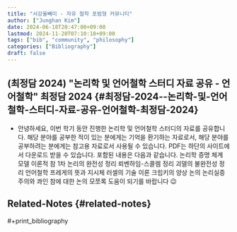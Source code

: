 ```yaml
---
title: "서강올빼미 - 자유 철학 포럼형 커뮤니티"
author: ["Junghan Kim"]
date: 2024-06-18T20:47:00+09:00
lastmod: 2024-11-20T07:10:18+09:00
tags: ["bib", "community", "philosophy"]
categories: ["Bibliography"]
draft: false
---
```


<!--more-->


## (최정담 2024) "논리학 및 언어철학 스터디 자료 공유 - 언어철학" 최정담 2024 {#최정담-2024--논리학-및-언어철학-스터디-자료-공유-언어철학-최정담-2024}

-   안녕하세요, 이번 학기 동안 진행한 논리학 및 언어철학 스터디의 자료를 공유합니다. 해당 분야를 공부한 적이 있는 분에게는 기억을 환기하는 자료로서, 해당 분야를 공부하려는 분에게는 참고용 자료로서 사용될 수 있습니다. PDF는 하단의 사이트에서 다운로드 받을 수 있습니다. 포함된 내용은 다음과 같습니다. 논리학 증명 체계 모델 이론적 참 1차 논리의 완전성 정리 뢰벤하임-스콜렘 정리 괴델의 불완전성 정리 언어철학 프레게의 뜻과 지시체 러셀의 기술 이론 크립키의 양상 논의 논리실증주의와 콰인 참에 대한 논의 모쪼록 도움이 되기를 바랍니다 😉


## Related-Notes {#related-notes}

\#+print_bibliography
